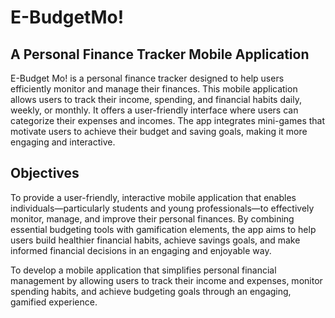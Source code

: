 # E-BudgetMo!

## A Personal  Finance  Tracker  Mobile Application

E-Budget Mo! is a personal finance tracker designed to help users efficiently monitor and manage their finances. This mobile application allows users to track their income, spending, and financial habits daily, weekly, or monthly. It offers a user-friendly interface where users can categorize their expenses and incomes. The app integrates mini-games that motivate users to achieve their budget and saving goals, making it more engaging and interactive.

## Objectives

To provide a user-friendly, interactive mobile application that enables individuals—particularly students and young professionals—to effectively monitor, manage, and improve their personal finances. By combining essential budgeting tools with gamification elements, the app aims to help users build healthier financial habits, achieve savings goals, and make informed financial decisions in an engaging and enjoyable way.

To develop a mobile application that simplifies personal financial management by allowing users to track their income and expenses, monitor spending habits, and achieve budgeting goals through an engaging, gamified experience.
